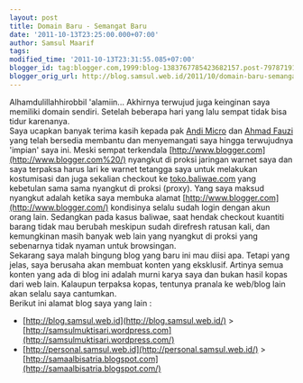 ```yaml
---
layout: post
title: Domain Baru - Semangat Baru
date: '2011-10-13T23:25:00.000+07:00'
author: Samsul Maarif
tags: 
modified_time: '2011-10-13T23:31:55.085+07:00'
blogger_id: tag:blogger.com,1999:blog-1383767785423682157.post-7978719144210317368
blogger_orig_url: http://blog.samsul.web.id/2011/10/domain-baru-semangat-baru.html
---
```


Alhamdulillahhirobbil 'alamiin... Akhirnya terwujud juga keinginan saya memiliki domain sendiri. Setelah beberapa hari yang lalu sempat tidak bisa tidur karenanya.  
Saya ucapkan banyak terima kasih kepada pak [Andi Micro](http://www.andimicro.com/) dan [Ahmad Fauzi](http://fauzinge.com/) yang telah bersedia membantu dan menyemangati saya hingga terwujudnya 'impian' saya ini. Meski sempat terkendala [http://www.blogger.com](http://www.blogger.com%20/) nyangkut di proksi jaringan warnet saya dan saya terpaksa harus lari ke warnet tetangga saya untuk melakukan kostumisasi dan juga sekalian checkout ke [toko.baliwae.com](http://toko.baliwae.com/) yang kebetulan sama sama nyangkut di proksi (proxy). Yang saya maksud nyangkut adalah ketika saya membuka alamat [http://www.blogger.com](http://www.blogger.com/) kondisinya selalu sudah login dengan akun orang lain. Sedangkan pada kasus baliwae, saat hendak checkout kuantiti barang tidak mau berubah meskipun sudah direfresh ratusan kali, dan kemungkinan masih banyak web lain yang nyangkut di proksi yang sebenarnya tidak nyaman untuk browsingan.  
Sekarang saya malah bingung blog yang baru ini mau diisi apa. Tetapi yang jelas, saya berusaha akan membuat konten yang eksklusif. Artinya semua konten yang ada di blog ini adalah murni karya saya dan bukan hasil kopas dari web lain. Kalaupun terpaksa kopas, tentunya pranala ke web/blog lain akan selalu saya cantumkan.  
Berikut ini alamat blog saya yang lain :  

*   [http://blog.samsul.web.id](http://blog.samsul.web.id/) > [http://samsulmuktisari.wordpress.com](http://samsulmuktisari.wordpress.com/) 
*   [http://personal.samsul.web.id](http://personal.samsul.web.id/) > [http://samaalbisatria.blogspot.com](http://samaalbisatria.blogspot.com/)
